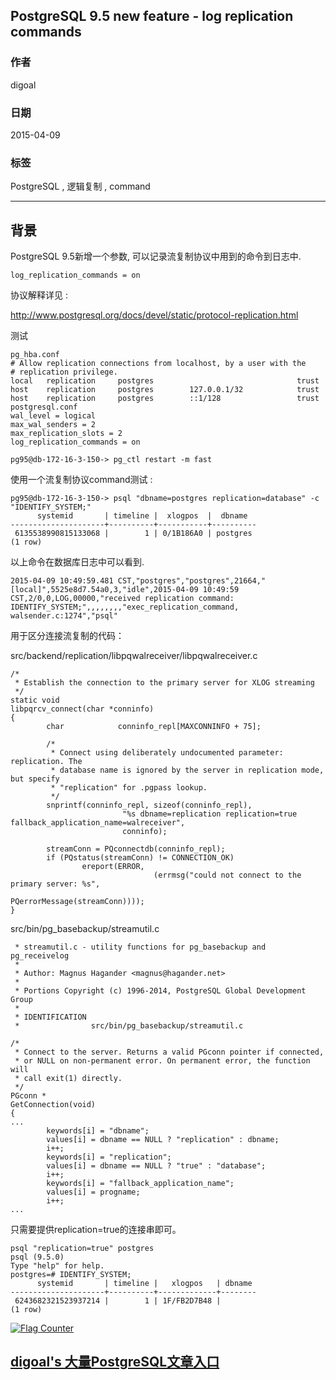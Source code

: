 ## PostgreSQL 9.5 new feature - log replication commands   
                                                                 
### 作者                                                                 
digoal                                                                 
                                                                 
### 日期                                                                 
2015-04-09                                                               
                                                                 
### 标签                                                                 
PostgreSQL , 逻辑复制 , command          
                                                                 
----                                                                 
                                                                 
## 背景       
PostgreSQL 9.5新增一个参数, 可以记录流复制协议中用到的命令到日志中.  
  
```  
log_replication_commands = on  
```  
  
协议解释详见 :   
  
http://www.postgresql.org/docs/devel/static/protocol-replication.html  
  
测试  
  
```  
pg_hba.conf  
# Allow replication connections from localhost, by a user with the  
# replication privilege.  
local   replication     postgres                                trust  
host    replication     postgres        127.0.0.1/32            trust  
host    replication     postgres        ::1/128                 trust  
postgresql.conf  
wal_level = logical  
max_wal_senders = 2  
max_replication_slots = 2  
log_replication_commands = on  
  
pg95@db-172-16-3-150-> pg_ctl restart -m fast  
```  
  
使用一个流复制协议command测试 :   
  
```  
pg95@db-172-16-3-150-> psql "dbname=postgres replication=database" -c "IDENTIFY_SYSTEM;"  
      systemid       | timeline |  xlogpos  |  dbname    
---------------------+----------+-----------+----------  
 6135538990815133068 |        1 | 0/1B186A0 | postgres  
(1 row)  
```  
  
以上命令在数据库日志中可以看到.  
  
```  
2015-04-09 10:49:59.481 CST,"postgres","postgres",21664,"[local]",5525e8d7.54a0,3,"idle",2015-04-09 10:49:59 CST,2/0,0,LOG,00000,"received replication command: IDENTIFY_SYSTEM;",,,,,,,,"exec_replication_command, walsender.c:1274","psql"  
```  
  
用于区分连接流复制的代码：  
  
src/backend/replication/libpqwalreceiver/libpqwalreceiver.c  
  
```  
/*  
 * Establish the connection to the primary server for XLOG streaming  
 */  
static void  
libpqrcv_connect(char *conninfo)  
{  
        char            conninfo_repl[MAXCONNINFO + 75];  
  
        /*  
         * Connect using deliberately undocumented parameter: replication. The  
         * database name is ignored by the server in replication mode, but specify  
         * "replication" for .pgpass lookup.  
         */  
        snprintf(conninfo_repl, sizeof(conninfo_repl),  
                         "%s dbname=replication replication=true fallback_application_name=walreceiver",  
                         conninfo);  
  
        streamConn = PQconnectdb(conninfo_repl);  
        if (PQstatus(streamConn) != CONNECTION_OK)  
                ereport(ERROR,  
                                (errmsg("could not connect to the primary server: %s",  
                                                PQerrorMessage(streamConn))));  
}  
```  
  
src/bin/pg_basebackup/streamutil.c  
  
```   
 * streamutil.c - utility functions for pg_basebackup and pg_receivelog  
 *  
 * Author: Magnus Hagander <magnus@hagander.net>  
 *  
 * Portions Copyright (c) 1996-2014, PostgreSQL Global Development Group  
 *  
 * IDENTIFICATION  
 *                src/bin/pg_basebackup/streamutil.c  
  
/*  
 * Connect to the server. Returns a valid PGconn pointer if connected,  
 * or NULL on non-permanent error. On permanent error, the function will  
 * call exit(1) directly.  
 */  
PGconn *  
GetConnection(void)  
{  
...  
        keywords[i] = "dbname";  
        values[i] = dbname == NULL ? "replication" : dbname;  
        i++;  
        keywords[i] = "replication";  
        values[i] = dbname == NULL ? "true" : "database";  
        i++;  
        keywords[i] = "fallback_application_name";  
        values[i] = progname;  
        i++;  
...  
```  
  
只需要提供replication=true的连接串即可。  
  
```  
psql "replication=true" postgres  
psql (9.5.0)  
Type "help" for help.  
postgres=# IDENTIFY_SYSTEM;  
      systemid       | timeline |   xlogpos   | dbname   
---------------------+----------+-------------+--------  
 6243682321523937214 |        1 | 1F/FB2D7B48 |   
(1 row)  
```  
    
  
<a rel="nofollow" href="http://info.flagcounter.com/h9V1"  ><img src="http://s03.flagcounter.com/count/h9V1/bg_FFFFFF/txt_000000/border_CCCCCC/columns_2/maxflags_12/viewers_0/labels_0/pageviews_0/flags_0/"  alt="Flag Counter"  border="0"  ></a>  
  
  
  
  
  
  
## [digoal's 大量PostgreSQL文章入口](https://github.com/digoal/blog/blob/master/README.md "22709685feb7cab07d30f30387f0a9ae")
  

